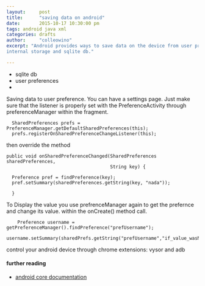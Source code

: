 ```yaml
---
layout:     post
title:      "saving data on android"
date:       2015-10-17 10:30:00 pm
tags: android java xml
categories: drafts
author:     "colleowino"
excerpt: "Android provides ways to save data on the device from user preferences,
internal storage and sqlite db."

---
```

- sqlite db
- user preferences
- 

Saving data to user preference. You can have  a settings page. Just make sure that the listener is properly set
with the PreferenceActivity through preferenceManager within the fragment.

      SharedPreferences prefs = PreferenceManager.getDefaultSharedPreferences(this);
      prefs.registerOnSharedPreferenceChangeListener(this);

then override the method

    public void onSharedPreferenceChanged(SharedPreferences sharedPreferences,
                                          String key) {
                                                  
      Preference pref = findPreference(key);
      pref.setSummary(sharedPreferences.getString(key, "nada"));
      
      }

To Display the value you use prefrenceManager again to get the prefernce and change its value.
within the onCreate() method call.

        Preference username =  getPreferenceManager().findPreference("prefUsername");
        username.setSummary(sharedPrefs.getString("prefUsername","if_value_wasNull"));
        
control your android device through chrome extensions:
vysor and adb
        
#### further reading 
- [android core documentation](http://developer.android.com/guide/topics/data/data-storage.html#filesInternal)

